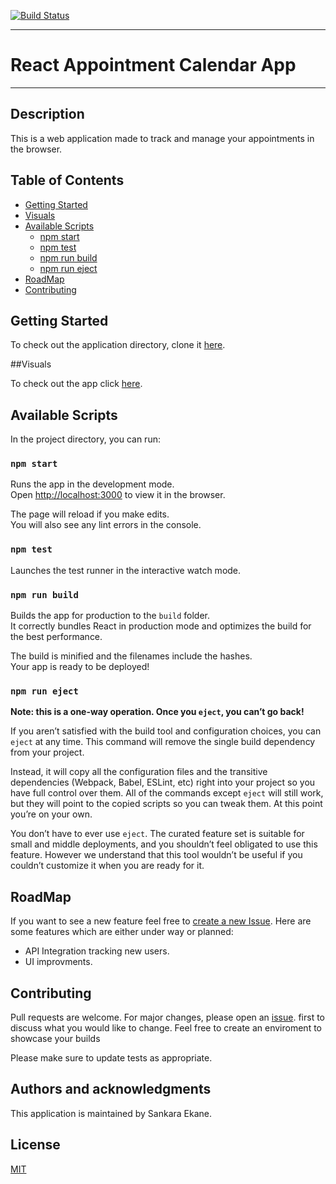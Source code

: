[![Build Status](https://travis-ci.org/Sankara98/Appointment-React-Application.svg?branch=master)](https://travis-ci.org/Sankara98/Appointment-React-Application)

---

# React Appointment Calendar App

---

## Description

This is a web application made to track and manage your appointments in the browser.

## Table of Contents
- [Getting Started](https://github.com/Sankara98/Appointment-React-Application#getting-started)
- [Visuals](https://github.com/Sankara98/Appointment-React-Application#visuals)
- [Available Scripts](https://github.com/Sankara98/Appointment-React-Application#available-scripts)
    - [npm start](https://github.com/Sankara98/Appointment-React-Application#npm-start)
    - [npm test](https://github.com/Sankara98/Appointment-React-Application#npm-test)
    - [npm run build](https://github.com/Sankara98/Appointment-React-Application#npm-run-build)
    - [npm run eject](https://github.com/Sankara98/Appointment-React-Application#npm-run-eject)
- [RoadMap](https://github.com/Sankara98/Appointment-React-Application#roadmap)
- [Contributing](https://github.com/Sankara98/Appointment-React-Application#contributing)

## Getting Started
To check out the application directory, clone it  [here](https://sankara98.github.io/Appointment-React-Application/).

##Visuals

To check out the app click [here](https://sankara98.github.io/Appointment-React-Application/).

## Available Scripts

In the project directory, you can run:

### `npm start`

Runs the app in the development mode.<br>
Open [http://localhost:3000](http://localhost:3000) to view it in the browser.

The page will reload if you make edits.<br>
You will also see any lint errors in the console.

### `npm test`

Launches the test runner in the interactive watch mode.<br>

### `npm run build`

Builds the app for production to the `build` folder.<br>
It correctly bundles React in production mode and optimizes the build for the best performance.

The build is minified and the filenames include the hashes.<br>
Your app is ready to be deployed!

### `npm run eject`

**Note: this is a one-way operation. Once you `eject`, you can’t go back!**

If you aren’t satisfied with the build tool and configuration choices, you can `eject` at any time. This command will remove the single build dependency from your project.

Instead, it will copy all the configuration files and the transitive dependencies (Webpack, Babel, ESLint, etc) right into your project so you have full control over them. All of the commands except `eject` will still work, but they will point to the copied scripts so you can tweak them. At this point you’re on your own.

You don’t have to ever use `eject`. The curated feature set is suitable for small and middle deployments, and you shouldn’t feel obligated to use this feature. However we understand that this tool wouldn’t be useful if you couldn’t customize it when you are ready for it.

## RoadMap

If you want to see a new feature feel free to [create a new Issue](https://github.com/Sankara98/Appointment-React-Application/issues/new). Here are some features which are either under way or planned:
- API Integration tracking new users.
- UI improvments.


## Contributing
Pull requests are welcome. For major changes, please open an [issue](https://github.com/Sankara98/Appointment-React-Application/issues/new). first to discuss what you would like to change. Feel free to create an enviroment to showcase your builds

Please make sure to update tests as appropriate.

## Authors and acknowledgments
This application is maintained by Sankara Ekane.
## License
[MIT](https://choosealicense.com/licenses/mit/)
